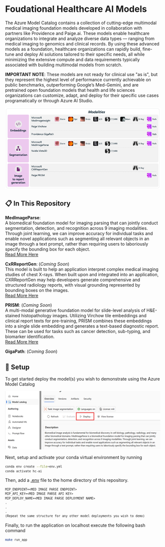 # Foudational Healthcare AI Models

The Azure Model Catalog contains a collection of cutting-edge multimodal medical imaging foundation models developed in collaboration with partners like Providence and Paige.ai. These models enable healthcare organizations to integrate and analyze diverse data types — ranging from medical imaging to genomics and clinical records. By using these advanced models as a foundation, healthcare organizations can rapidly build, fine-tune and deploy AI solutions tailored to their specific needs, all while minimizing the extensive compute and data requirements typically associated with building multimodal models from scratch.

**IMPORTANT NOTE**: These models are not ready for clinical use "as is", but they represent the highest level of performance currently achievable on public benchmarks, outperforming Google’s Med-Gemini, and are pretrained open foundation models that health and life sciences organizations can customize, adapt, and deploy for their specific use cases programatically or through Azure AI Studio. 

<p align="center">
    <img src="documentation_images/image-1.png">
</p>


## 📋 In This Repository 

**MedImageParse**:  
A biomedical foundation model for imaging parsing that can jointly conduct segmentation, detection, and recognition across 9 imaging modalities. Through joint learning, we can improve accuracy for individual tasks and enable novel applications such as segmenting all relevant objects in an image through a text prompt, rather than requiring users to laboriously specify the bounding box for each object.   
[Read More Here](https://arxiv.org/abs/2405.12971)

**CxRReportGen**: (_Coming Soon_)  
This model is built to help an application interpret complex medical imaging studies of chest X-rays. When built upon and integrated into an application, CXRReportGen may help developers generate comprehensive and structured radiology reports, with visual grounding represented by bounding boxes on the images.   
[Read More Here](https://arxiv.org/abs/2406.04449)

**PRISM**: (_Coming Soon_)  
A multi-modal generative foundation model for slide-level analysis of H&E-stained histopathology images. Utilizing Virchow tile embeddings and clinical report texts for pre-training, PRISM combines these embeddings into a single slide embedding and generates a text-based diagnostic report. These can be used for tasks such as cancer detection, sub-typing, and biomarker identification.   
[Read More Here](https://paige.ai/paige-introduces-prism-a-slide-level-foundation-model-to-empower-the-next-era-of-pathology-cancer-treatment/)

**GigaPath**: (_Coming Soon_)   
  
  
## 🔧 Setup

To get started deploy the model(s) you wish to demonstrate using the Azure Model Catalog  

<p align="center">
    <img src="documentation_images/image.png">
</p>


Next, setup and activate your conda virtual environment by running
<small>
```bash
conda env create --file=env.yml
conda activate hc-ai
```
</small>

Then, add a [.env](https://pypi.org/project/python-dotenv/) file to the home directory of this repository.
<small>
```txt
MIP_ENDPOINT=<MED IMAGE PARSE ENDPOINT>
MIP_API_KEY=<MED IMAGE PARSE API KEY>
MIP_DEPLOY_NAME=<MED IMAGE PARSE DEPLOYMENT NAME>
.
.
.
(Repeat the same structure for any other model deployments you wish to demo)
```
</small>

Finally, to run the application on localhost execute the following bash command
<small>
```bash
make run_app
```
</small>